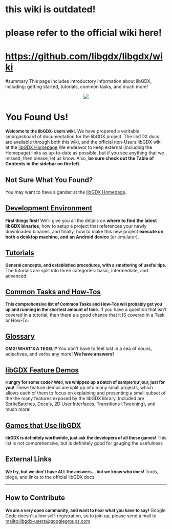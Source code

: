# this wiki is outdated! #

# please refer to the official wiki here! #

# https://github.com/libgdx/libgdx/wiki #








#summary This page includes introductory information about libGDX, including: getting started, tutorials, common tasks, and much more!

<p align='center'><img src='http://wiki.libgdx-users.googlecode.com/git/images/gdx-logos/gdx-users/logo-128.png' /></p>

# You Found Us! #
<font size='2'><b>Welcome to the libGDX-Users wiki.</b></font> We have prepared a veritable smorgasboard of documentation for the libGDX project. The libGDX docs are available through both this wiki, and the official non-Users libGDX wiki at the [libGDX Homepage](http://code.google.com/p/libgdx/) We endeavor to keep external (including the Homepage) links as up-to-date as possible, but if you see anything that we missed, then please, let us know. Also, **be sure check out the Table of Contents in the sidebar on the left.**

## Not Sure What You Found? ##

You may want to have a gander at the [libGDX Homepage](http://code.google.com/p/libgdx/).

## [Development Environment](EnvironmentSetup.md) ##
<font size='2'><b>First things first!</b></font> We'll give you all the details on **where to find the latest libGDX binaries**, how to setup a project that references your newly downloaded binaries, and finally, how to make this new project **execute on both a desktop machine, and an Android device** (or emulator).

## [Tutorials](TutorialList.md) ##
<font size='2'><b>General concepts, and established procedures, with a smattering of useful tips.</b></font> The tutorials are split into three categories: basic, intermediate, and advanced.

## [Common Tasks and How-Tos](TaskList.md) ##
<font size='2'><b>This comprehensive list of Common Tasks and How-Tos will probably get you up and running in the shortest amount of time.</b></font> If you have a question that isn't covered in a tutorial, then there's a good chance that it IS covered in a Task or How-To.

## [Glossary](Glossary.md) ##
<font size='2'><b>OMG! WHAT'S A TEXEL!?</b></font> You don't have to feel lost in a sea of nouns, adjectives, and verbs any more! **We have answers!**

## [libGDX Feature Demos](DemoList.md) ##
<font size='2'><b>Hungry for some code? Well, we whipped up a batch of sample'du'jour, just for you!</b></font> These feature demos are split up into many small projects, which allows each of them to focus on explaining and presenting a small subset of the the many features exposed by the libGDX library. Included are SpriteBatches, Decals, 2D User Interfaces, Transitions (Tweening), and much more!

## [Games that Use libGDX](GamesList.md) ##
<font size='2'><b>libGDX is definitely worthwhile, just ask the developers of all these games!</b></font> This list is not comprehensive, but is definitely good for gauging the usefulness

## External Links ##
<font size='2'><b>We try, but we don't have ALL the answers... but we know who does!</b></font> Tools, blogs, and links to the official libGDX docs.


---


## How to Contribute ##
<font size='2'><b>We are a very open community, and want to hear what you have to say!</b></font> Google Code doesn't allow self-registration, so to join up, please send a mail to [mailto:libgdx-users@googlegroups.com](mailto:libgdx-users@googlegroups.com)

